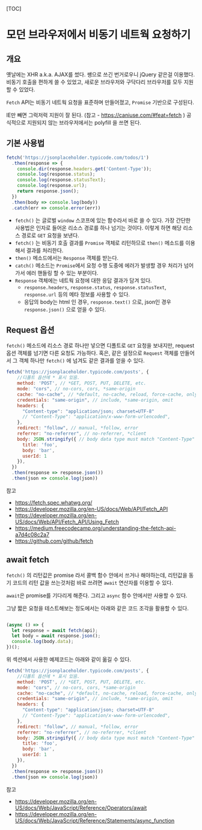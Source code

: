 [TOC]

# 모던 브라우저에서 비동기 네트웍 요청하기

## 개요

옛날에는 XHR a.k.a. AJAX를 썼다. 쌩으로 쓰긴 번거로우니 jQuery 같은걸 이용했다. 비동기 호출을 편하게 쓸 수 있었고, 새로운 브라우저와 구닥다리 브라우저를 모두 지원할 수 있었다.

`Fetch` API는 비동기 네트웍 요청을 표준하며 만들어졌고, `Promise` 기반으로 구성된다.

IE만 빼면 그럭저럭 지원이 잘 된다. (참고 - https://caniuse.com/#feat=fetch ) 공식적으로 지원되지 않는 브라우저에서는 polyfill 을 쓰면 된다.

## 기본 사용법

```javascript
fetch('https://jsonplaceholder.typicode.com/todos/1')
  .then(response => {
    console.dir(response.headers.get('Content-Type'));
    console.log(response.status);
    console.log(response.statusText);
    console.log(response.url);
    return response.json();
  })
  .then(body => console.log(body))
  .catch(err => console.error(err))
```


- `fetch()` 는 글로벌 `window` 스코프에 있는 함수라서 바로 쓸 수 있다. 가장 간단한 사용법은 인자로 들어온 리소스 경로를 하나 넘기는 것이다. 이렇게 하면 해당 리소스 경로로 `GET` 요청을 보낸다.
- `fetch()` 는 비동기 호출 결과를 `Promise` 객체로 리턴하므로 `then()` 메소드를 이용해서 결과를 처리한다.
- `then()` 메소드에서는 `Response` 객체를 받는다.
- `catch()` 메소드는 `Promise`에서 요청 수행 도중에 에러가 발생할 경우 처리가 넘어가서 에러 핸들링 할 수 있는 부분이다.
- `Response` 객체에는 네트웍 요청에 대한 응답 결과가 담겨 있다.
  - `response.headers`, `response.status`,  `response.statusText`, `response.url` 등의 메타 정보를 사용할 수 있다.
  - 응답의 body는 html 인 경우, `response.text()` 으로, json인 경우 `response.json()` 으로 얻을 수 있다.


## Request 옵션

`fetch()` 메소드에 리소스 경로 하나만 넣으면 디폴트로 `GET` 요청을 보내지만, request 옵션 객체를 넘기면 다른 요청도 가능하다. 혹은, 같은 설정으로 `Request` 객체를 만들어서 그 객체 하나만 `fetch()` 에 넘겨도 같은 결과를 얻을 수 있다.


```javascript
fetch('https://jsonplaceholder.typicode.com/posts', {
    //디폴트 옵션에 * 표시 있음.
    method: 'POST', // *GET, POST, PUT, DELETE, etc.
    mode: "cors", // no-cors, cors, *same-origin
    cache: "no-cache", // *default, no-cache, reload, force-cache, only-if-cached
    credentials: "same-origin", // include, *same-origin, omit
    headers: {
      "Content-type": "application/json; charset=UTF-8"
      // "Content-Type": "application/x-www-form-urlencoded",
    },
    redirect: "follow", // manual, *follow, error
    referrer: "no-referrer", // no-referrer, *client
    body: JSON.stringify({ // body data type must match "Content-Type" header
      title: 'foo',
      body: 'bar',
      userId: 1
    }),
  })
  .then(response => response.json())
  .then(json => console.log(json))
```

참고

- https://fetch.spec.whatwg.org/
- https://developer.mozilla.org/en-US/docs/Web/API/Fetch_API
- https://developer.mozilla.org/en-US/docs/Web/API/Fetch_API/Using_Fetch
- https://medium.freecodecamp.org/understanding-the-fetch-api-a7d4c08c2a7
- https://github.com/github/fetch



## await fetch

`fetch()` 의 리턴값은 promise 라서 콜백 함수 안에서 쓰거나 해야하는데, 리턴값을 동기 코드의 리턴 값을 쓰는것처럼 바로 쓰려면 `await` 연산자를 이용할 수 있다.

`await`은 promise를 기다리게 해준다. 그리고 `async` 함수 안에서만 사용할 수 있다.

그냥 짧은 요청을 테스트해보는 정도에서는 아래와 같은 코드 조각을 활용할 수 있다.

```javascript

(async () => {
  let response = await fetch(api);
  let body = await response.json();
  console.log(body.data);
})();
```

위 섹션에서 사용한 예제코드는 아래와 같이 옮길 수 있다.


```javascript
fetch('https://jsonplaceholder.typicode.com/posts', {
    //디폴트 옵션에 * 표시 있음.
    method: 'POST', // *GET, POST, PUT, DELETE, etc.
    mode: "cors", // no-cors, cors, *same-origin
    cache: "no-cache", // *default, no-cache, reload, force-cache, only-if-cached
    credentials: "same-origin", // include, *same-origin, omit
    headers: {
      "Content-type": "application/json; charset=UTF-8"
      // "Content-Type": "application/x-www-form-urlencoded",
    },
    redirect: "follow", // manual, *follow, error
    referrer: "no-referrer", // no-referrer, *client
    body: JSON.stringify({ // body data type must match "Content-Type" header
      title: 'foo',
      body: 'bar',
      userId: 1
    }),
  })
  .then(response => response.json())
  .then(json => console.log(json))
```


참고

- https://developer.mozilla.org/en-US/docs/Web/JavaScript/Reference/Operators/await
- https://developer.mozilla.org/en-US/docs/Web/JavaScript/Reference/Statements/async_function

